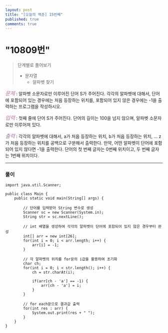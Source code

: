 ```yaml
---
layout: post
title: "[오늘의 백준] 15번째"
published: true
comments: true
---
```


# "10809번"

> 단계별로 풀어보기
>
> - 문자열
>   - 알파벳 찾기

<span style="color:#aa759f; font-size:larger;">_문제_</span> : 알파벳 소문자로만 이루어진 단어 S가 주어진다. 각각의 알파벳에 대해서, 단어에 포함되어 있는 경우에는 처음 등장하는 위치를, 포함되어 있지 않은 경우에는 -1을 출력하는 프로그램을 작성하시오.

<span style="color:#aa759f; font-size:larger;">_입력_</span> : 첫째 줄에 단어 S가 주어진다. 단어의 길이는 100을 넘지 않으며, 알파벳 소문자로만 이루어져 있다.

<span style="color:#aa759f; font-size:larger;">_출력_</span> : 각각의 알파벳에 대해서, a가 처음 등장하는 위치, b가 처음 등장하는 위치, ... z가 처음 등장하는 위치를 공백으로 구분해서 출력한다. 만약, 어떤 알파벳이 단어에 포함되어 있지 않다면 -1을 출력한다. 단어의 첫 번째 글자는 0번째 위치이고, 두 번째 글자는 1번째 위치이다.

---

### 풀이

```
import java.util.Scanner;

public class Main {
	public static void main(String[] args) {
		
		// 단어를 입력받아 String 변수로 생성
		Scanner sc = new Scanner(System.in);
		String str = sc.nextLine();
 
		// int 배열을 생성하여 각각의 알파벳이 단어에 포함되어 있지 않은 경우부터 완성
		int[] arr = new int[26];
		for(int i = 0; i < arr.length; i++) {
			arr[i] = -1;
		}
 
		// 각 알파벳의 위치를 for문의 i값을 활용하여 초기화
		char ch;
		for(int i = 0; i < str.length(); i++) {
			ch = str.charAt(i);
    
			if(arr[ch - 'a'] == -1) {
				arr[ch - 'a'] = i;
			}
		}
 
		// for each문으로 결과값 출력
		for(int res : arr) {
			System.out.print(res + " ");
		}
	}
}
```